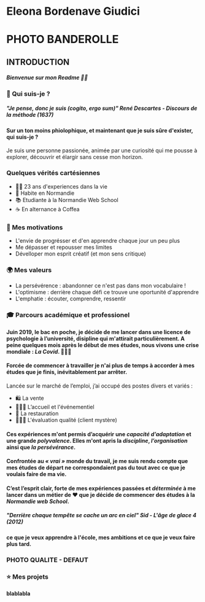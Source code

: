 # **Eleona Bordenave Giudici** 

# PHOTO BANDEROLLE 

## INTRODUCTION

##### *Bienvenue sur mon Readme* 👋🏻

### 🚀 Qui suis-je ?

##### *"Je pense, donc je suis (cogito, ergo sum)"* **René Descartes - Discours de la méthode (1637)**
#### Sur un ton moins phiolophique, et maintenant que je suis sûre d'exister, qui suis-je ? 
Je suis une personne passionée, animée par une curiosité qui me pousse à explorer, découvrir et élargir sans cesse mon horizon.

### Quelques vérités cartésiennes

* 👩🏼 23 ans d'experiences dans la vie
* 📍 Habite en Normandie
*  📚 Etudiante à la Normandie Web School
*  ☕ En alternance à Coffea

### 🎯 Mes motivations

* L'envie de progrésser et d'en apprendre chaque jour un peu plus
* Me dépasser et repousser mes limites
* Dévelloper mon esprit créatif (et mon sens critique)

### 🌍 Mes valeurs

* La persévérence : abandonner ce n'est pas dans mon vocabulaire !
* L'optimisme : derrière chaque défi ce trouve une oportunité d'apprendre
* L'emphatie : écouter, comprendre, ressentir

### 🎓 Parcours académique et professionel 

#### Juin 2019, le bac en poche, je décide de me lancer dans une licence de psychologie à l’université, disipline qui m'attirait particulièrement. A peine quelques mois après le début de mes études, nous vivons une crise mondiale : _**La Covid**_. 👩🏼‍⚕

#### Forcée de commencer à travailler je n'ai plus de temps à accorder à mes études que je finis, inévitablement par arrêter.
Lancée sur le marché de l’emploi, j’ai occupé des postes divers et variés :

* 🛍 La vente
* 👩🏼‍💼 L’accueil et l'événementiel
* 🍷 La restauration
* 🕵🏼‍♀ L'évaluation qualité (client mystère)

#### Ces expériences m'ont permis d’acquérir une _**capacité d’adaptation**_ et une grande _**polyvalence**_. Elles m'ont apris la _**discipline**_, _**l’organisation**_ ainsi que _**la persévérance**_.

#### Confrontée au _*« vrai »*_ monde du travail, je me suis rendu compte que mes études de départ ne correspondaient pas du tout avec ce que je voulais faire de ma vie. 

#### C’est l’esprit clair, forte de mes expériences passées et _**déterminée**_ à me lancer dans un métier de ❤️ que je décide de commencer des études à la _*Normandie web School*_.

##### *"Derrière chaque tempête se cache un arc en ciel"* **Sid - L'âge de glace 4 (2012)**

#### ce que je veux apprendre à l'école, mes ambitions et ce que je veux faire plus tard.

### PHOTO QUALITE - DEFAUT

### ⭐️ Mes projets

#### blablabla
